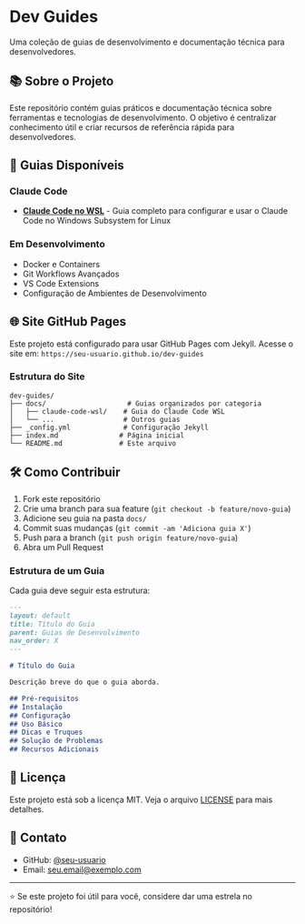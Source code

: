 # Dev Guides

Uma coleção de guias de desenvolvimento e documentação técnica para desenvolvedores.

## 📚 Sobre o Projeto

Este repositório contém guias práticos e documentação técnica sobre ferramentas e tecnologias de desenvolvimento. O objetivo é centralizar conhecimento útil e criar recursos de referência rápida para desenvolvedores.

## 🚀 Guias Disponíveis

### Claude Code
- **[Claude Code no WSL](docs/claude-code-wsl/)** - Guia completo para configurar e usar o Claude Code no Windows Subsystem for Linux

### Em Desenvolvimento
- Docker e Containers
- Git Workflows Avançados
- VS Code Extensions
- Configuração de Ambientes de Desenvolvimento

## 🌐 Site GitHub Pages

Este projeto está configurado para usar GitHub Pages com Jekyll. Acesse o site em:
`https://seu-usuario.github.io/dev-guides`

### Estrutura do Site

```
dev-guides/
├── docs/                    # Guias organizados por categoria
│   ├── claude-code-wsl/    # Guia do Claude Code WSL
│   └── ...                 # Outros guias
├── _config.yml             # Configuração Jekyll
├── index.md               # Página inicial
└── README.md              # Este arquivo
```

## 🛠️ Como Contribuir

1. Fork este repositório
2. Crie uma branch para sua feature (`git checkout -b feature/novo-guia`)
3. Adicione seu guia na pasta `docs/`
4. Commit suas mudanças (`git commit -am 'Adiciona guia X'`)
5. Push para a branch (`git push origin feature/novo-guia`)
6. Abra um Pull Request

### Estrutura de um Guia

Cada guia deve seguir esta estrutura:

```markdown
---
layout: default
title: Título do Guia
parent: Guias de Desenvolvimento
nav_order: X
---

# Título do Guia

Descrição breve do que o guia aborda.

## Pré-requisitos
## Instalação
## Configuração
## Uso Básico
## Dicas e Truques
## Solução de Problemas
## Recursos Adicionais
```

## 📝 Licença

Este projeto está sob a licença MIT. Veja o arquivo [LICENSE](LICENSE) para mais detalhes.

## 📧 Contato

- GitHub: [@seu-usuario](https://github.com/seu-usuario)
- Email: seu.email@exemplo.com

---

⭐ Se este projeto foi útil para você, considere dar uma estrela no repositório!